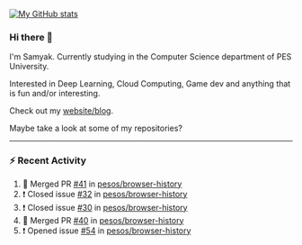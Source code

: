 [![My GitHub stats](https://github-readme-stats.vercel.app/api?username=Samyak2&count_private=true&show_icons=true&theme=gruvbox)](https://github.com/anuraghazra/github-readme-stats)

### Hi there 👋

I'm Samyak. Currently studying in the Computer Science department of PES University.

Interested in Deep Learning, Cloud Computing, Game dev and anything that is fun and/or interesting.

Check out my [website/blog](https://samyak2.github.io/).

Maybe take a look at some of my repositories?

---

### :zap: Recent Activity

<!--START_SECTION:activity-->
1. 🎉 Merged PR [#41](https://github.com/pesos/browser-history/pull/41) in [pesos/browser-history](https://github.com/pesos/browser-history)
2. ❗️ Closed issue [#32](https://github.com/pesos/browser-history/issues/32) in [pesos/browser-history](https://github.com/pesos/browser-history)
3. ❗️ Closed issue [#30](https://github.com/pesos/browser-history/issues/30) in [pesos/browser-history](https://github.com/pesos/browser-history)
4. 🎉 Merged PR [#40](https://github.com/pesos/browser-history/pull/40) in [pesos/browser-history](https://github.com/pesos/browser-history)
5. ❗️ Opened issue [#54](https://github.com/pesos/browser-history/issues/54) in [pesos/browser-history](https://github.com/pesos/browser-history)
<!--END_SECTION:activity-->
